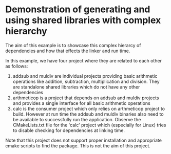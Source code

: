 # Demonstration of generating and using shared libraries with complex hierarchy

The aim of this example is to showcase this complex hierarcy of dependencies and how that effects the linker and run time.

In this example, we have four project where they are related to each other as follows:

1. addsub and muldiv are individual projects providing basic arithmetic operations like addition, subtraction, multiplication and division. They are standalone shared libraries which do not have any other dependencies
2. arthmeticop is a project that depends on addsub and muldiv projects and provides a single interface for all basic arithmetic operations
3. calc is the consumer project which only relies on arthmeticop project to build. However at run time the addsub and muldiv binaries also need to be available to successfully run the application. Observe the CMakeLists.txt file for the 'calc' project which (especially for Linux) tries to disable checking for dependencies at linking time. 

Note that this project does not support proper installation and appropriate cmake scripts to find the package. This is not the aim of this project.

